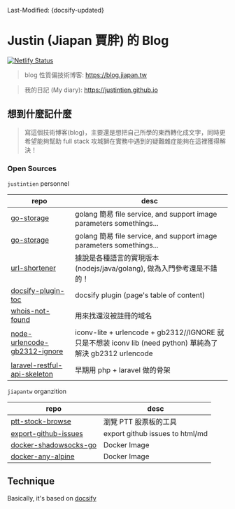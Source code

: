 Last-Modified: {docsify-updated}

# Justin (Jiapan 賈胖) 的 Blog

[![Netlify Status](https://api.netlify.com/api/v1/badges/8496fa5f-94d0-4288-9eb0-c05aa30faf5b/deploy-status)](https://app.netlify.com/sites/jiapan/deploys)

> blog 性質偏技術博客: https://blog.jiapan.tw

> 我的日記 (My diary): https://justintien.github.io

## 想到什麼記什麼

> 寫這個技術博客(blog)，主要還是想把自己所學的東西轉化成文字，同時更希望能夠幫助 full stack 攻城獅在實務中遇到的疑難雜症能夠在這裡獲得解決！

### Open Sources

`justintien` personnel

| repo | desc |
| --- | --- |
| [go-storage](https://github.com/justintien/go-storage) |golang 簡易 file service, and support image parameters somethings...|
| [go-storage](https://github.com/justintien/go-storage) |golang 簡易 file service, and support image parameters somethings...|
| [url-shortener](https://github.com/justintien/url-shortener) |據說是各種語言的實現版本 (nodejs/java/golang), 做為入門參考還是不錯的！|
| [docsify-plugin-toc](https://github.com/justintien/docsify-plugin-toc) |docsify plugin (page's table of content) |
| [whois-not-found](https://github.com/justintien/whois-not-found) |用來找還沒被註冊的域名|
| [node-urlencode-gb2312-ignore](https://github.com/justintien/node-urlencode-gb2312-ignore) |iconv-lite + urlencode + gb2312//IGNORE 就只是不想装 iconv lib (need python) 單純為了解決 gb2312 urlencode|
| [laravel-restful-api-skeleton](https://github.com/justintien/laravel-restful-api-skeleton) |早期用 php + laravel 做的骨架|

`jiapantw` organzition

| repo | desc |
| --- | --- |
| [ptt-stock-browse](https://github.com/jiapantw/ptt-stock-browse) | 瀏覽 PTT 股票板的工具 |
| [export-github-issues](https://github.com/jiapantw/export-github-issues) |export github issues to html/md|
| [docker-shadowsocks-go](https://github.com/jiapantw/docker-shadowsocks-go) |Docker Image|
| [docker-any-alpine](https://github.com/jiapantw/docker-any-alpine/tree/master/curl) |Docker Image|

## Technique

Basically, it's based on [docsify](https://docsify.js.org)

[receive-sms]:https://receive-sms.com/
[receivefreesms]:http://receivefreesms.com/
[Receive SMS Online]:https://www.receivesmsonline.net/
[Free Online Phone]:https://www.freeonlinephone.org/
[Receive SMS Online]:http://receive-sms-online.com/
[Sellaite SMS Receiver]:http://sms.sellaite.com/
[Receive SMS Online for Free]:http://hs3x.com/
